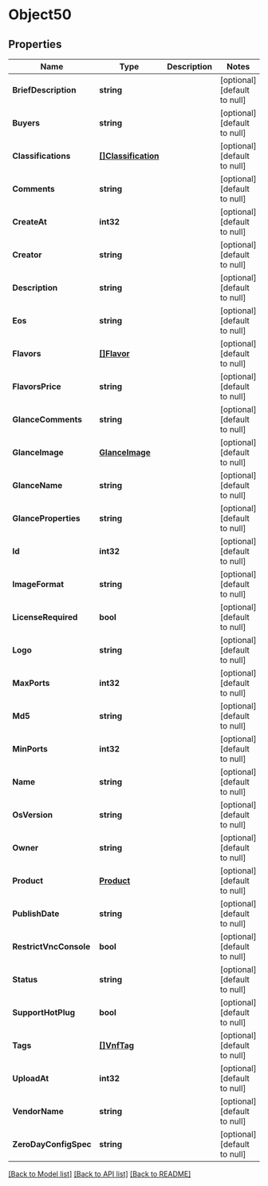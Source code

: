 # Object50

## Properties
Name | Type | Description | Notes
------------ | ------------- | ------------- | -------------
**BriefDescription** | **string** |  | [optional] [default to null]
**Buyers** | **string** |  | [optional] [default to null]
**Classifications** | [**[]Classification**](Classification.md) |  | [optional] [default to null]
**Comments** | **string** |  | [optional] [default to null]
**CreateAt** | **int32** |  | [optional] [default to null]
**Creator** | **string** |  | [optional] [default to null]
**Description** | **string** |  | [optional] [default to null]
**Eos** | **string** |  | [optional] [default to null]
**Flavors** | [**[]Flavor**](Flavor.md) |  | [optional] [default to null]
**FlavorsPrice** | **string** |  | [optional] [default to null]
**GlanceComments** | **string** |  | [optional] [default to null]
**GlanceImage** | [**GlanceImage**](GlanceImage.md) |  | [optional] [default to null]
**GlanceName** | **string** |  | [optional] [default to null]
**GlanceProperties** | **string** |  | [optional] [default to null]
**Id** | **int32** |  | [optional] [default to null]
**ImageFormat** | **string** |  | [optional] [default to null]
**LicenseRequired** | **bool** |  | [optional] [default to null]
**Logo** | **string** |  | [optional] [default to null]
**MaxPorts** | **int32** |  | [optional] [default to null]
**Md5** | **string** |  | [optional] [default to null]
**MinPorts** | **int32** |  | [optional] [default to null]
**Name** | **string** |  | [optional] [default to null]
**OsVersion** | **string** |  | [optional] [default to null]
**Owner** | **string** |  | [optional] [default to null]
**Product** | [**Product**](Product.md) |  | [optional] [default to null]
**PublishDate** | **string** |  | [optional] [default to null]
**RestrictVncConsole** | **bool** |  | [optional] [default to null]
**Status** | **string** |  | [optional] [default to null]
**SupportHotPlug** | **bool** |  | [optional] [default to null]
**Tags** | [**[]VnfTag**](VnfTag.md) |  | [optional] [default to null]
**UploadAt** | **int32** |  | [optional] [default to null]
**VendorName** | **string** |  | [optional] [default to null]
**ZeroDayConfigSpec** | **string** |  | [optional] [default to null]

[[Back to Model list]](../README.md#documentation-for-models) [[Back to API list]](../README.md#documentation-for-api-endpoints) [[Back to README]](../README.md)


